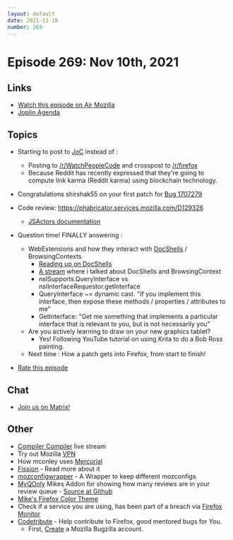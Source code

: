 ```yaml
---
layout: default
date: 2021-11-10
number: 269
---
```


# Episode 269: Nov 10th, 2021

## Links
* [Watch this episode on Air Mozilla](https://mzl.la/joy-of-coding-2021-11-10)
* [Joplin Agenda](https://mikeconley.ca/joc/agendas/Episode-0269.html)

## Topics
* Starting to post to [JoC](https://mikeconley.ca/joc/) instead of :
  - Posting to [/r/WatchPeopleCode](https://reddit.com/r/WatchPeopleCode) and crosspost to [/r/firefox](https://reddit.com/r/firefox)
  - Because Reddit has recently expressed that they're going to compute link karma (Reddit karma) using blockchain technology.
* Congratulations shirshak55 on your first patch for [Bug 1707279](https://bugzilla.mozilla.org/show_bug.cgi?id=1707279)
* Code review: https://phabricator.services.mozilla.com/D129326
  - [JSActors documentation](https://firefox-source-docs.mozilla.org/dom/ipc/jsactors.html)
* Question time! FINALLY answering :
  - WebExtensions and how they interact with [DocShells](https://mikeconley.ca/blog/?s=docshell) / BrowsingContexts
    - [Reading up on DocShells](https://mikeconley.ca/blog/?s=docshell)
    - [A stream](https://mzl.la/joy-of-coding-2021-09-29) where i talked about DocShells and BrowsingContext
    - nsISupports.QueryInterface vs nsIInterfaceRequestor.getInterface
    - QueryInterface ~= dynamic cast. "If you implement this interface, then expose these methods / properties / attributes to me"
    - GetInterface: "Get me something that implements a particular interface that is relevant to you, but is not necessarily you"
  - Are you actively learning to draw on your new graphics tablet?
    - Yes! Following YouTube tutorial on using Krita to do a Bob Ross painting.
  - Next time : How a patch gets into Firefox, from start to finish!
  
* [Rate this episode](https://forms.gle/TL5mBP6PN7ktgeaCA)

## Chat
* [Join us on Matrix!](https://matrix.to/#/!enWuAmKDOEEPYejXRk:mozilla.org?via=mozilla.org&via=raim.ist)

## Other
* [Compiler Compiler](https://www.twitch.tv/codehag) live stream
* Try out Mozilla [VPN](https://vpn.mozilla.org/)
* How mconley uses [Mercurial](https://mikeconley.github.io/documents/How_mconley_uses_Mercurial_for_Mozilla_code)
* [Fission](https://firefox-source-docs.mozilla.org/dom/dom/Fission.html) - Read more about it
* [mozconfigwrapper](https://github.com/ahal/mozconfigwrapper) - A Wrapper to keep different mozconfigs
* [MyQOnly](https://addons.mozilla.org/en-US/firefox/addon/myqonly/) Mikes Addon for showing how many reviews are in your review queue - [Source at Github](https://github.com/mikeconley/myqonly)
* [Mike's Firefox Color Theme](https://addons.mozilla.org/en-US/firefox/addon/electricbluegaloo/)
* Check if a service you are using, has been part of a breach via [Firefox Monitor](https://monitor.firefox.com/breaches)
* [Codetribute](https://codetribute.mozilla.org/) - Help contribute to Firefox, good mentored bugs for You.
  - First, [Create](https://bugzilla.mozilla.org/createaccount.cgi) a Mozilla Bugzilla account.

